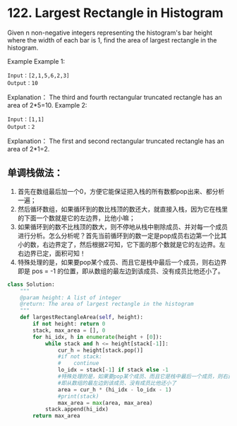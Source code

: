 # 122. Largest Rectangle in Histogram
Given n non-negative integers representing the histogram's bar height where the width of each bar is 1, find the area of largest rectangle in the histogram.

Example
Example 1:
```
Input：[2,1,5,6,2,3]
Output：10
```
Explanation：
The third and fourth rectangular truncated rectangle has an area of 2*5=10.
Example 2:
```
Input：[1,1]
Output：2
```
Explanation：
The first and second rectangular truncated rectangle has an area of 2*1=2.
## 单调栈做法：
1. 首先在数组最后加一个0，方便它能保证把入栈的所有数都pop出来、都分析一遍；
2. 然后循环数组，如果循环到的数比栈顶的数还大，就直接入栈，因为它在栈里的下面一个数就是它的左边界，比他小嘛；
3. 如果循环到的数不比栈顶的数大，则不停地从栈中剔除成员、并对每一个成员进行分析。怎么分析呢？首先当前循环到的数一定是pop成员右边第一个比其小的数，右边界定了，然后根据2可知，它下面的那个数就是它的左边界。左右边界已定，面积可知！
4. 特殊处理的是，如果要pop某个成员、而且它是栈中最后一个成员，则右边界即是 pos = -1 的位置，即从数组的最左边到该成员、没有成员比他还小了。
```python
class Solution:
    """
    @param height: A list of integer
    @return: The area of largest rectangle in the histogram
    """
    def largestRectangleArea(self, height):
        if not height: return 0
        stack, max_area = [], 0
        for hi_idx, h in enumerate(height + [0]):
            while stack and h <= height[stack[-1]]:
                cur_h = height[stack.pop()]
                #if not stack:
                #    continue
                lo_idx = stack[-1] if stack else -1
                #特殊处理的是，如果要pop某个成员、而且它是栈中最后一个成员，则右边界即是 pos = -1 的位置，
                #即从数组的最左边到该成员、没有成员比他还小了
                area = cur_h * (hi_idx - lo_idx - 1)
                #print(stack)
                max_area = max(area, max_area)
            stack.append(hi_idx)
        return max_area
                

```

